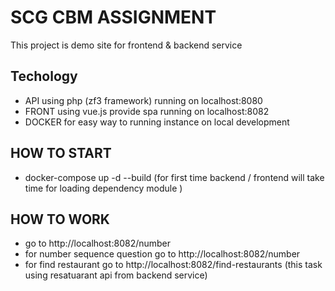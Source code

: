 # SCG CBM ASSIGNMENT
This project is demo site for frontend & backend service 

## Techology
+ API using php (zf3 framework) running on localhost:8080
+ FRONT using vue.js provide spa running on localhost:8082
+ DOCKER for easy way to running instance on local development 

## HOW TO START 
+ docker-compose up -d --build (for first time backend / frontend will take time for loading dependency module )


## HOW TO WORK
+ go to http://localhost:8082/number
+ for number sequence question go to http://localhost:8082/number
+ for find restaurant go to http://localhost:8082/find-restaurants (this task using resatuarant api from backend service)

